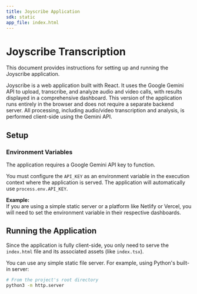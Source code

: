 ```yaml
---
title: Joyscribe Application
sdk: static
app_file: index.html
---
```


# Joyscribe Transcription

This document provides instructions for setting up and running the Joyscribe application.

Joyscribe is a web application built with React. It uses the Google Gemini API to upload, transcribe, and analyze audio and video calls, with results displayed in a comprehensive dashboard. This version of the application runs entirely in the browser and does not require a separate backend server. All processing, including audio/video transcription and analysis, is performed client-side using the Gemini API.

## Setup

### Environment Variables
The application requires a Google Gemini API key to function.

You must configure the `API_KEY` as an environment variable in the execution context where the application is served. The application will automatically use `process.env.API_KEY`.

**Example:**  
If you are using a simple static server or a platform like Netlify or Vercel, you will need to set the environment variable in their respective dashboards.

## Running the Application

Since the application is fully client-side, you only need to serve the `index.html` file and its associated assets (like `index.tsx`).

You can use any simple static file server. For example, using Python's built-in server:

```bash
# From the project's root directory
python3 -m http.server
